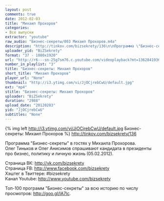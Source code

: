 ```yaml
---
layout: post
comments: true
date: 2012-02-03
title: "Михаил Прохоров"
categories:
- Все выпуски
extractor: "youtube"
raw_audio: "Бизнес-секреты/003 Михаил Прохоров.m4a"
description: "http://tinkov.com/bizsekrety/136\n\nПрограмма \"Бизнес-секреты\" в гостях у Михаила Прохорова.\nОлег Тиньков и Олег Анисимов спрашивают кандидата в президенты про бизнес, политику и личную жизнь (05.02.2012).\n\nСтраница ВК: http://vk.com/bizsekrety\nСтраница FB: http://www.facebook.com/bizsekrety\nХэштег в Твиттере: #bizsekrety\nКанал Youtube: http://www.youtube.com/bizsekrety\n\nТоп-100 программ \"Бизнес-секреты\" за всю историю по числу просмотров: http://goo.gl/lA7lc."
uploader_yid: "BiZSekrety"
format: "37 - 1080x1920"
url: "http://r6---sn-25g7sm76.c.youtube.com/videoplayback?mt=1362841936&ip=92.255.182.31&fexp=923414%2C925005%2C913007%2C916612%2C920704%2C912806%2C902000%2C919512%2C929901%2C913605%2C925006%2C906938%2C931202%2C931401%2C908529%2C930803%2C920201%2C929602%2C930101%2C930603%2C906834&expire=1362866922&mv=m&newshard=yes&sparams=cp%2Cid%2Cip%2Cipbits%2Citag%2Cratebypass%2Csource%2Cupn%2Cexpire&cp=U0hVR1hRVF9HTENONV9QS1hKOkphWDJZWGFxZGJT&upn=iyGrt-le1iw&ipbits=8&key=yt1&id=2633828eb79b0b05&sver=3&ratebypass=yes&source=youtube&ms=au&itag=37&signature=C532795CD14C44CD1D7D8A643943E104C942386C.94DA269518A0290FBE291918223BF903C2ECEDC9"
number_in_playlist: "3"
title: "Бизнес-секреты: Михаил Прохоров"
short_title: "Михаил Прохоров"
player_url: "None"
thumbnail: "http://i3.ytimg.com/vi/JjOCjrebCwU/default.jpg"
ext: "mp4"
stitle: "Бизнес-секреты: Михаил Прохоров"
uploader: "BiZSekrety"
duration: "2988"
upload_date: "20120203"
yid: "JjOCjrebCwU"
subtitles: "None"
---
```


{% img left http://i3.ytimg.com/vi/JjOCjrebCwU/default.jpg Бизнес-секреты: Михаил Прохоров %}
http://tinkov.com/bizsekrety/136  
  
Программа "Бизнес-секреты" в гостях у Михаила Прохорова.  
Олег Тиньков и Олег Анисимов спрашивают кандидата в президенты про бизнес, политику и личную жизнь (05.02.2012).  
  
Страница ВК: http://vk.com/bizsekrety  
Страница FB: http://www.facebook.com/bizsekrety  
Хэштег в Твиттере: #bizsekrety  
Канал Youtube: http://www.youtube.com/bizsekrety  
  
Топ-100 программ "Бизнес-секреты" за всю историю по числу просмотров: http://goo.gl/lA7lc.